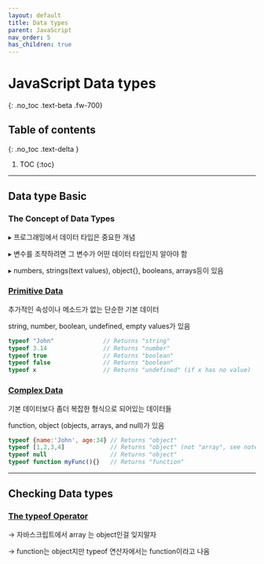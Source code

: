 ```yaml
---
layout: default
title: Data types
parent: JavaScript
nav_order: 5
has_children: true
---
```


# JavaScript Data types
{: .no_toc .text-beta .fw-700}

## Table of contents
{: .no_toc .text-delta }

1. TOC
{:toc}

---

## Data type Basic

### The Concept of Data Types

&#9656; 프로그래밍에서 데이터 타입은 중요한 개념

&#9656; 변수를 조작하려면 그 변수가 어떤 데이터 타입인지 알아야 함

&#9656; numbers, strings(text values), object{}, booleans, arrays등이 있음

### [Primitive Data]()

추가적인 속성이나 메소드가 없는 단순한 기본 데이터

string, number, boolean, undefined, empty values가 있음

```js
typeof "John"              // Returns "string"
typeof 3.14                // Returns "number"
typeof true                // Returns "boolean"
typeof false               // Returns "boolean"
typeof x                   // Returns "undefined" (if x has no value)
```

### [Complex Data]()

기본 데이터보다 좀더 복잡한 형식으로 되어있는 데이터들 

function, object (objects, arrays, and null)가 있음

```js
typeof {name:'John', age:34} // Returns "object"
typeof [1,2,3,4]             // Returns "object" (not "array", see note below)
typeof null                  // Returns "object"
typeof function myFunc(){}   // Returns "function"
```

---

## Checking Data types

### [The typeof Operator](https://gekdev.github.io/docs/javascript/operators/#type-operators)

&#8594; 자바스크립트에서 array 는 object인걸 잊지말자

&#8594; function는 object지만 typeof 연산자에서는 function이라고 나옴

### 
